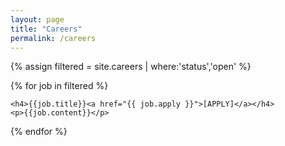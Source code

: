 ```yaml
---
layout: page
title: "Careers"
permalink: /careers
---
```


{% assign filtered = site.careers | where:'status','open' %}

{% for job in filtered %}
<div data-bs-toggle="tooltip" data-bs-placement="top" title="{{job.summary}}">

	<h4>{{job.title}}<a href="{{ job.apply }}">[APPLY]</a></h4>
	<p>{{job.content}}</p>
</div>
{% endfor %}

